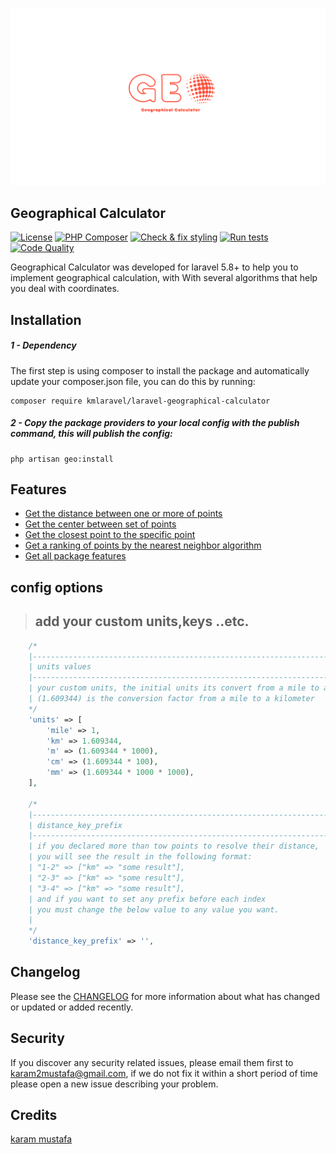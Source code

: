 ![logo](assets/logo.png)


## Geographical Calculator
[![License](https://poser.pugx.org/kmlaravel/apis-generator/license)](//packagist.org/packages/kmlaravel/laravel-geographical-calculator)
[![PHP Composer](https://github.com/karam-mustafa/laravel-geographical-calculator/actions/workflows/php.yml/badge.svg)](https://github.com/karam-mustafa/laravel-geographical-calculator/actions/workflows/php.yml)
[![Check & fix styling](https://github.com/karam-mustafa/laravel-geographical-calculator/actions/workflows/php-cs-fixer.yml/badge.svg)](https://github.com/karam-mustafa/laravel-geographical-calculator/actions/workflows/php-cs-fixer.yml)
[![Run tests](https://github.com/karam-mustafa/laravel-geographical-calculator/actions/workflows/tests.yml/badge.svg)](https://github.com/karam-mustafa/laravel-geographical-calculator/actions/workflows/tests.yml)
[![Code Quality](https://api.codiga.io/project/30429/score/svg)](https://api.codiga.io/project/30429/score/svg)

Geographical Calculator was developed for laravel 5.8+ to help you to implement geographical calculation, 
with With several algorithms that help you deal with coordinates.

Installation
------------
##### 1 - Dependency
The first step is using composer to install the package and automatically update your composer.json file, you can do this by running:

```shell
composer require kmlaravel/laravel-geographical-calculator
```
##### 2 - Copy the package providers to your local config with the publish command, this will publish the config:
```shell
php artisan geo:install
```

Features
-----------
- [Get the distance between one or more of points](https://github.com/karam-mustafa/laravel-geographical-calculator/blob/main/docs/distances.md#basic-usage)
- [Get the center between set of points](https://github.com/karam-mustafa/laravel-geographical-calculator/blob/main/docs/areas.md#get-the-center-for-a-given-coordinates)
- [Get the closest point to the specific point](https://github.com/karam-mustafa/laravel-geographical-calculator/blob/main/docs/ordering.md#get-closest-point)
- [Get a ranking of points by the nearest neighbor algorithm](https://github.com/karam-mustafa/laravel-geographical-calculator/blob/main/docs/ordering.md#get-ordering-points-by-nearest-neighbor-algorithm)
- [Get all package features](https://github.com/karam-mustafa/laravel-geographical-calculator/blob/main/docs/all.md#all-features-in-one-function)


config options
----------------
> ## add your custom units,keys ..etc.
>
```php
    /*
    |--------------------------------------------------------------------------
    | units values
    |--------------------------------------------------------------------------
    | your custom units, the initial units its convert from a mile to any value
    | (1.609344) is the conversion factor from a mile to a kilometer
    */
    'units' => [
        'mile' => 1,
        'km' => 1.609344,
        'm' => (1.609344 * 1000),
        'cm' => (1.609344 * 100),
        'mm' => (1.609344 * 1000 * 1000),
    ],

    /*
    |--------------------------------------------------------------------------
    | distance_key_prefix
    |--------------------------------------------------------------------------
    | if you declared more than tow points to resolve their distance,
    | you will see the result in the following format:
    | "1-2" => ["km" => "some result"],
    | "2-3" => ["km" => "some result"],
    | "3-4" => ["km" => "some result"],
    | and if you want to set any prefix before each index
    | you must change the below value to any value you want.
    |
    */
    'distance_key_prefix' => '',
```

Changelog
---------
Please see the [CHANGELOG](https://github.com/kmlaravel/laravel-geographical-calculator/blob/master/CHANGELOG.md) for more information about what has changed or updated or added recently.

Security
--------
If you discover any security related issues, please email them first to karam2mustafa@gmail.com, 
if we do not fix it within a short period of time please open a new issue describing your problem. 

Credits
-------
[karam mustafa](https://www.linkedin.com/in/karam2mustafa)

